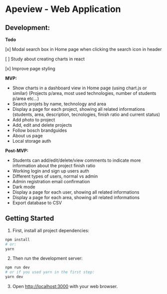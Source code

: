 # Apeview - Web Application

## Development:

**Todo**

[x] Modal search box in Home page when clicking the search icon in header

[ ] Study about creating charts in react

[x] Improve page styling

**MVP:**

- Show charts in a dashboard view in Home page (using chart.js or similar) (Projects p/area, most used technologies, number of students p/area etc...)
- Search projets by name, technology and area
- Display a page for each project, showing all related informations (students, area, description, tecnologies, finish ratio and current status)
- Add photo to project
- Add, edit and delete projects
- Follow bosch brandguides
- About us page
- Local storage auth

**Post-MVP:**

- Students can add/edit/delete/view comments to indicate more information about the project finish ratio
- Working login and sign up users auth
- Different types of users, normal vs admin
- Admin registration email confirmation
- Dark mode
- Display a page for each user, showing all related informations
- Display a page for each area, showing all related informations
- Export database to CSV

## Getting Started

1. First, install all project dependencies:

```bash
npm install
# or:
yarn
```

2. Then run the development server:

```bash
npm run dev
# or if you used yarn in the first step:
yarn dev
```

3. Open [http://localhost:3000](http://localhost:3000) with your web browser.
